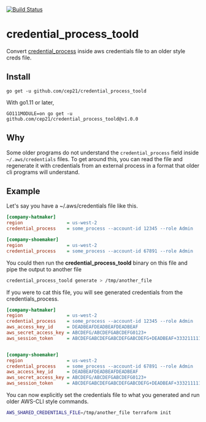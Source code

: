 [![Build Status](https://travis-ci.com/cep21/credential_process_toold.svg?branch=master)](https://travis-ci.com/cep21/credential_process_toold)
# credential_process_toold
Convert [credential_process](https://docs.aws.amazon.com/cli/latest/topic/config-vars.html#sourcing-credentials-from-external-processes) inside aws credentials file to an older style creds file.

## Install

`go get -u github.com/cep21/credential_process_toold`

With go1.11 or later,

`GO111MODULE=on go get -u github.com/cep21/credential_process_toold@v1.0.0`

## Why

Some older programs do not understand the `credential_process` field inside `~/.aws/credentials` files.
To get around this, you can read the file and regenerate it with credentials from an external process in a
format that older cli programs will understand.

## Example

Let's say you have a ~/.aws/credentials file like this.

```ini
[company-hatmaker]
region                = us-west-2
credential_process    = some_process --account-id 12345 --role Admin

[company-shoemaker]
region                = us-west-2
credential_process    = some_process --account-id 67891 --role Admin
```

You could then run the **credential_process_toold** binary on this file and pipe the output to another file

```bash
credential_process_toold generate > /tmp/another_file
```

If you were to cat this file, you will see generated credentials from the credentials_process.

```ini
[company-hatmaker]
region                = us-west-2
credential_process    = some_process --account-id 12345 --role Admin
aws_access_key_id     = DEADBEAFDEADBEAFDEADBEAF
aws_secret_access_key = ABCDEFG/ABCDEFGABCDEFG0123+
aws_session_token     = ABCDEFGABCDEFGABCDEFGABCDEFG+DEADBEAF+333211111


[company-shoemaker]
region                = us-west-2
credential_process    = some_process --account-id 67891 --role Admin
aws_access_key_id     = DEADBEAFDEADBEAFDEADBEAF
aws_secret_access_key = ABCDEFG/ABCDEFGABCDEFG0123+
aws_session_token     = ABCDEFGABCDEFGABCDEFGABCDEFG+DEADBEAF+333211111
```

You can now explicitly set the credentials file to what you generated and run older AWS-CLI style commands.

```bash
AWS_SHARED_CREDENTIALS_FILE=/tmp/another_file terraform init
```